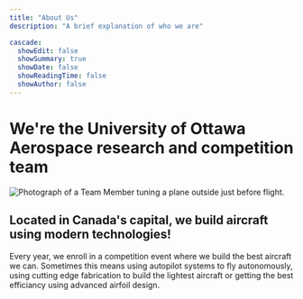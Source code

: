 ```yaml
---
title: "About Us"
description: "A brief explanation of who we are"

cascade:
  showEdit: false
  showSummary: true
  showDate: false
  showReadingTime: false
  showAuthor: false
---
```

# We're the University of Ottawa Aerospace research and competition team

![Photograph of a Team Member tuning a plane outside just before flight.](img/tuning.png)
## Located in Canada's capital, we build aircraft using modern technologies!
Every year, we enroll in a competition event where we build the best aircraft we can. Sometimes this means using autopilot systems to fly autonomously, using cutting edge fabrication to build the lightest aircraft or getting the best efficiancy using advanced airfoil design.
